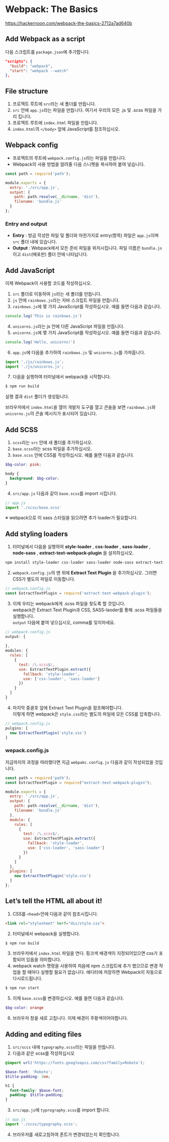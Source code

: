 # Webpack: The Basics
https://hackernoon.com/webpack-the-basics-2712a7ad640b

## Add Webpack as a script

다음 스크립트를 `package.json`에 추가합니다.

```json
"scripts": {
  "build": "webpack",
  "start": "webpack --watch"
},
```
## File structure

1. 프로젝트 루트에 `src`라는 새 폴더를 만듭니다. 
1. `src` 안에 `app.js`라는 파일을 만듭니다. 여기서 우리의 모든 .js 및 .scss 파일을 가리 킵니다. 
1. 프로젝트 루트에 `index.html` 파일을 만듭니다. 
1. `index.html`의 `</body>` 앞에 JavaScript를 참조하십시오.

## Webpack config

+ 프로젝트의 루트에 `webpack.config.js`라는 파일을 만듭니다. 
+ Webpack의 사용 방법을 알려줄 다음 스니펫을 복사하여 붙여 넣습니다.

```javascript
const path = require('path');

module.exports = {
  entry: './src/app.js',
  output: {
    path: path.resolve(__dirname, 'dist'),
    filename: 'bundle.js'
  }
};
```

### Entry and output

+ __Entry__ : 방금 작성한 파일 및 폴더와 마찬가지로 entry(항목) 파일은 `app.js`이며 `src` 폴더 내에 있습니다. 
+ __Output__ : Webpack에서 모든 준비 파일을 위치시킵니다. 파일 이름은 `bundle.js`이고 `dist`(배포판) 폴더 안에 나타납니다.

## Add JavaScript

이제 Webpack이 사용할 코드를 작성하십시오.

1. `src` 폴더로 이동하여 `js`라는 새 폴더를 만듭니다. 
1. `js` 안에 `rainbows.js`라는 자바 스크립트 파일을 만듭니다. 
1. `rainbows.js`에 몇 가지 JavaScript를 작성하십시오. 예를 들면 다음과 같습니다.
```javascript
console.log('This is rainbows.js')
```
4. `unicorns.js`라는 js 안에 다른 JavaScript 파일을 만듭니다. 
5. `unicorns.js`에 몇 가지 JavaScript를 작성하십시오. 예를 들면 다음과 같습니다.
```javascript
console.log('Hello, unicorns!')
```
6. `app.js`에 다음을 추가하여 `rainbows.js` 및 `unicorns.js`를 가져옵니다.
```javascript
import './js/rainbows.js';
import './js/unicorns.js';
```
7. 다음을 실행하여 터미널에서 webpack을 시작합니다.
```sh
$ npm run build
```

실행 결과 `dist` 폴더가 생성됩니다.

브라우저에서 `index.html`을 열어 개발자 도구를 열고 콘솔을 보면 
`rainbows.js`와 `unicorns.js`의 콘솔 메시지가 표시되어 있습니다.

## Add SCSS

1. `scss`라는 `src` 안에 새 폴더를 추가하십시오. 
1. `base.scss`라는 scss 파일을 추가하십시오. 
1. `base.scss` 안에 CSS를 작성하십시오. 예를 들면 다음과 같습니다.
```scss
$bg-color: pink;

body {
  background: $bg-color;
}
```
4. `src/app.js` 다음과 같이 `base.scss`를 import 시킵니다.
```javascript
// app.js
import './scss/base.scss'
```

※ webpack으로 이 sass 스타일을 읽으려면 추가 loader가 필요합니다.

## Add styling loaders

1. 터미널에서 다음을 실행하여 __style-loader__ , __css-loader__ , __sass-loader__ , __node-sass__ , __extract-text-webpack-plugin__ 을 설치하십시오.
```sh
npm install style-loader css-loader sass-loader node-sass extract-text-webpack-plugin -D
```
2. `webpack.config.js`의 맨 위에 __Extract Text Plugin__ 을 추가하십시오. 그러면 CSS가 별도의 파일로 이동합니다.
```javascript
// webpack.config.js
const ExtractTextPlugin = require('extract-text-webpack-plugin');
```
3. 이제 우리는 webpack에게 .scss 파일을 찾도록 할 것입니다.  
webpack은 Extract Text Plugin과 CSS, SASS-laoder를 통해 .scss 파일들을 실행합니다.  
`output` 다음에 붙여 넣으십시오, comma를 잊지마세요.
```javascript
// webpack.config.js
output: {
  
},
modules: {
  rules: [
    {
      test: /\.scss$/,
      use: ExtractTextPlugin.extract({
        fallback: 'style-loader',
        use: ['css-loader', 'sass-loader']
      })
    }
  ]
}
```
4. 마지막 중괄호 앞에 Extract Text Plugin을 참조해야합니다.  
이렇게 하면 webpack은 `style.css`라는 별도의 파일에 모든 CSS를 압축합니다.
```javascript
// webpack.config.js
pulgins: [
  new ExtractTextPlugin('style.sss')
]
```

### wepack.config.js

지금까지의 과정을 따라했다면 지금 `webpakc.config.js` 다음과 같이 작성되었을 것입니다.
```javascript
const path = require('path');
const ExtractTextPlugin = require("extract-text-webpack-plugin");

module.exports = {
  entry: './src/app.js',
  output: {
    path: path.resolve(__dirname, 'dist'),
    filename: 'bundle.js'
  },
  module: {
    rules: [
      {
        test: /\.scss$/,
        use: ExtractTextPlugin.extract({
          fallback: 'style-loader',
          use: ['css-loader', 'sass-loader']
        })
      }
    ]
  },
  plugins: [
    new ExtractTextPlugin('style.css')
  ]
};
```

## Let’s tell the HTML all about it!

1. CSS를 `<head>`안에 다음과 같이 참조시킵니다.
```html
<link rel="stylesheet" herf="dis/style.css">
```
2. 터미널에서 webpack을 실행합니다.
```sh
$ npm run build
```
3. 브라우저에서 `index.html` 파일을 연다. 핑크색 배경색이 지정되어있으면 css가 포함되어 있음을 의미합니다.
4. webpack watch 명령을 사용하여 처음에 npm 스크립트에 추가 했으므로 변경 작업을 할 때마다 실행할 필요가 없습니다. 에디터에 저장하면 Webpack이 자동으로 다시로드됩니다.
```sh
$ npm run start
```
5. 이제 `base.scss`를 변경하십시오. 예를 들면 다음과 같습니다.
```scss
$bg-color: orange
```
6. 브라우저 창을 새로 고칩니다. 이제 배경이 주황색이어야합니다.

## Adding and editing files
1. `src/sccs` 내에 `typography.scss`라는 파일을 만듭니다.
2. 다음과 같은 scss를 작성하십시오
```scss
@import url('https://fonts.googleapis.com/css?family=Roboto');

$base-font: 'Roboto';
$title-padding: 3em;

h1 {
  font-family: $base-font;
  padding: $title-padding;
}
```
3. `src/app.js`에 `typrography.scss`를 import 합니다.
```javascript
// app.js
import './scss/typography.scss';
```
4. 브라우저를 새로고침하여 폰트가 변경되었는지 확인합니다.